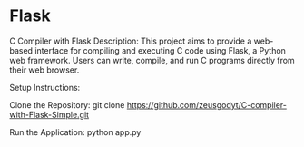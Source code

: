 # Flask
C Compiler with Flask
Description:
This project aims to provide a web-based interface for compiling and executing C code using Flask, a Python web framework. Users can write, compile, and run C programs directly from their web browser.

Setup Instructions:

Clone the Repository:
git clone
https://github.com/zeusgodyt/C-compiler-with-Flask-Simple.git


Run the Application:
python app.py
